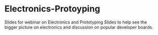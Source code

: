 # Electronics-Protoyping
Slides for webinar on Electronics and Prototyping
Slides to help see the bigger picture on electronics and discussion on popular developer boards.
